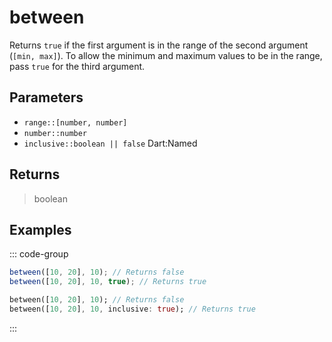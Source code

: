 # between <Lang dart js />

Returns `true` if the first argument is in the range of the second argument (`[min, max]`). To allow the minimum and maximum values to be in the range, pass `true` for the third argument.

## Parameters

- `range::[number, number]`
- `number::number`
- `inclusive::boolean || false` <span class="named">Dart:Named</span>

## Returns

> boolean

## Examples

::: code-group

```javascript [JavaScript]
between([10, 20], 10); // Returns false
between([10, 20], 10, true); // Returns true
```

```dart [Dart]
between([10, 20], 10); // Returns false
between([10, 20], 10, inclusive: true); // Returns true
```

:::
